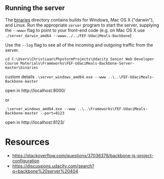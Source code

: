 ## Running the server

The [binaries](./binaries) directory contains builds for Windows, Mac OS X
("darwin"), and Linux. Run the appropriate `server` program to start the server,
supplying the `--www=` flag to point to your front-end code (e.g. on Mac OS X use
`./server_darwin_amd64 --www=../../FEF-UdaciMeals-Backbone`)

Use the `--log` flag to see all of the incoming and outgoing traffic
from the server.

`cd C:\Users\Christiaan\PhpstormProjects\Udacity Senior Web Developer Course Materials\Frameworks\FEF-UdaciMeals-Backbone-Server-master\binaries`

custom details `.\server_windows_amd64.exe --www ..\..\FEF-UdaciMeals-Backbone-master`

open in http://localhost:8000/

or

`.\server_windows_amd64.exe --www ..\..\Frameworks\FEF-UdaciMeals-Backbone-master --port=8123`

open in http://localhost:8123/

# Resources
* https://stackoverflow.com/questions/37036378/backbone-js-project-configuration
* https://discussions.udacity.com/search?q=backbone%20server%20404